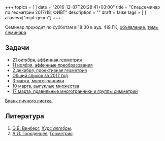 +++
topics = [
]
date = "2016-12-07T20:28:41+03:00"
title = "Спецсеминар по геометрии 2017/18, ФИВТ"
description = ""
draft = false
tags = [
]
aliases=["mipt-geom"]
+++

Семинар проходит по субботам в 18:30 в ауд. 419 ГК, [объявление](/mipt/geometry/poster-2017.pdf), [темы семинара](plan).

## Задачи
  - [21 октября, аффинная геометрия](/mipt/geometry/2017-10-21.pdf)
  - [11 ноября, аффинные преобразования](/mipt/geometry/2017-11-11.pdf)
  - [2 декабря, проективная геометрия](/mipt/geometry/2017-12-02.pdf)
  - [Общий список за 2017 год](/mipt/geometry/all.pdf)
  - [3 марта, многогранники](/mipt/geometry/2018-03-03.pdf)
  - [10 марта, выпуклые множества](/mipt/geometry/2018-03-10.pdf)
  - [17 марта, правильные многогранники и группы симметрий](/mipt/geometry/2018-03-17.pdf)

[Бланк личного листка.](/mipt/geometry/listok.pdf)

## Литература
1. [Э.Б. Винберг](http://halgebra.math.msu.su/wiki/doku.php/staff:vinberg), [*Курс алгебры*]( https://books.google.ru/books?id=P_DGBgAAQBAJ&printsec=frontcover&hl=ru).
1. [А.Л. Городенцев](http://gorod.bogomolov-lab.ru/index_rus.html), [*Геометрия*](http://gorod.bogomolov-lab.ru/ps/stud/geom_ru/1617/list.html).


